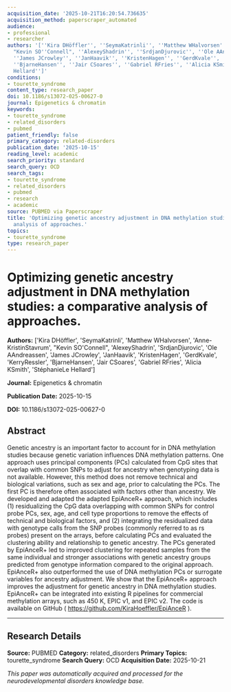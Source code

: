 ```yaml
---
acquisition_date: '2025-10-21T16:20:54.736635'
acquisition_method: paperscraper_automated
audience:
- professional
- researcher
authors: '[''Kira DHöffler'', ''SeymaKatrinli'', ''Matthew WHalvorsen'', ''Anne-KristinStavrum'',
  "Kevin SO''Connell", ''AlexeyShadrin'', ''SrdjanDjurovic'', ''Ole AAndreassen'',
  ''James JCrowley'', ''JanHaavik'', ''KristenHagen'', ''GerdKvale'', ''KerryRessler'',
  ''BjarneHansen'', ''Jair CSoares'', ''Gabriel RFries'', ''Alicia KSmith'', ''StéphanieLe
  Hellard'']'
conditions:
- tourette_syndrome
content_type: research_paper
doi: 10.1186/s13072-025-00627-0
journal: Epigenetics & chromatin
keywords:
- tourette_syndrome
- related_disorders
- pubmed
patient_friendly: false
primary_category: related-disorders
publication_date: '2025-10-15'
reading_level: academic
search_priority: standard
search_query: OCD
search_tags:
- tourette_syndrome
- related_disorders
- pubmed
- research
- academic
source: PUBMED via Paperscraper
title: 'Optimizing genetic ancestry adjustment in DNA methylation studies: a comparative
  analysis of approaches.'
topics:
- tourette_syndrome
type: research_paper
---
```


# Optimizing genetic ancestry adjustment in DNA methylation studies: a comparative analysis of approaches.

**Authors:** ['Kira DHöffler', 'SeymaKatrinli', 'Matthew WHalvorsen', 'Anne-KristinStavrum', "Kevin SO'Connell", 'AlexeyShadrin', 'SrdjanDjurovic', 'Ole AAndreassen', 'James JCrowley', 'JanHaavik', 'KristenHagen', 'GerdKvale', 'KerryRessler', 'BjarneHansen', 'Jair CSoares', 'Gabriel RFries', 'Alicia KSmith', 'StéphanieLe Hellard']

**Journal:** Epigenetics & chromatin

**Publication Date:** 2025-10-15

**DOI:** 10.1186/s13072-025-00627-0

## Abstract

Genetic ancestry is an important factor to account for in DNA methylation studies because genetic variation influences DNA methylation patterns. One approach uses principal components (PCs) calculated from CpG sites that overlap with common SNPs to adjust for ancestry when genotyping data is not available. However, this method does not remove technical and biological variations, such as sex and age, prior to calculating the PCs. The first PC is therefore often associated with factors other than ancestry. We developed and adapted the adapted EpiAnceR+ approach, which includes (1) residualizing the CpG data overlapping with common SNPs for control probe PCs, sex, age, and cell type proportions to remove the effects of technical and biological factors, and (2) integrating the residualized data with genotype calls from the SNP probes (commonly referred to as rs probes) present on the arrays, before calculating PCs and evaluated the clustering ability and relationship to genetic ancestry. The PCs generated by EpiAnceR+ led to improved clustering for repeated samples from the same individual and stronger associations with genetic ancestry groups predicted from genotype information compared to the original approach. EpiAnceR+ also outperformed the use of DNA methylation PCs or surrogate variables for ancestry adjustment. We show that the EpiAnceR+ approach improves the adjustment for genetic ancestry in DNA methylation studies. EpiAnceR+ can be integrated into existing R pipelines for commercial methylation arrays, such as 450 K, EPIC v1, and EPIC v2. The code is available on GitHub ( https://github.com/KiraHoeffler/EpiAnceR ).

---

## Research Details

**Source:** PUBMED
**Category:** related_disorders
**Primary Topics:** tourette_syndrome
**Search Query:** OCD
**Acquisition Date:** 2025-10-21

*This paper was automatically acquired and processed for the neurodevelopmental disorders knowledge base.*
